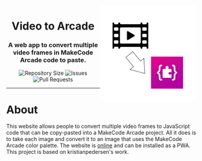 <img src="logo.png" alt="Video to MakeCode Arcade" align="right" height="256px">
<div align="center">
  <h1>Video to Arcade</h1>
  <h3>A web app to convert multiple video frames in MakeCode Arcade code to paste.</h3>

![Repository Size](https://img.shields.io/github/repo-size/ApexieCommunity/video-to-arcade)
![Issues](https://img.shields.io/github/issues/ApexieCommunity/video-to-arcade)
![Pull Requests](https://img.shields.io/github/issues-pr/ApexieCommunity/video-to-arcade)
</div>

___
# About
This website allows people to convert multiple video frames to JavaScript code that can be copy-pasted into a MakeCode Arcade project. All it does is to take each image and convert it to an image that uses the MakeCode Arcade color palette. The website is [online](https://video.arcade.apexie.eu) and can be installed as a PWA. This project is based on kristianpedersen's work.